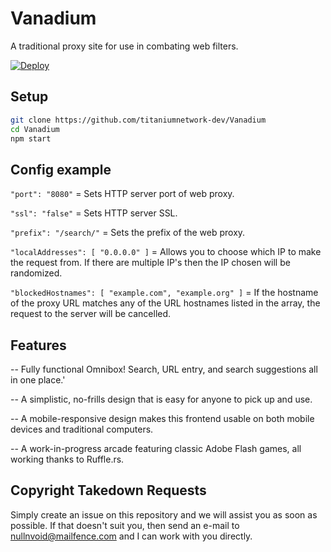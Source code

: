 # Vanadium
A traditional proxy site for use in combating web filters.

[![Deploy](https://www.herokucdn.com/deploy/button.svg)](https://heroku.com/deploy?template=https://github.com/titaniumnetwork-dev/Vanadium/tree/main)

## Setup

```sh
git clone https://github.com/titaniumnetwork-dev/Vanadium
cd Vanadium
npm start
```

## Config example

`"port": "8080"` = Sets HTTP server port of web proxy.

`"ssl": "false"` = Sets HTTP server SSL.

`"prefix": "/search/"` = Sets the prefix of the web proxy.

`"localAddresses": [ "0.0.0.0" ]` = Allows you to choose which IP to make the request from. If there are multiple IP's then the IP chosen will be randomized.

`"blockedHostnames": [ "example.com", "example.org" ]` = If the hostname of the proxy URL matches any of the URL hostnames listed in the array, the request to the server will be cancelled.

## Features

-- Fully functional Omnibox! Search, URL entry, and search suggestions all in one place.'

-- A simplistic, no-frills design that is easy for anyone to pick up and use.

-- A mobile-responsive design makes this frontend usable on both mobile devices and traditional computers.

-- A work-in-progress arcade featuring classic Adobe Flash games, all working thanks to Ruffle.rs.


## Copyright Takedown Requests

Simply create an issue on this repository and we will assist you as soon as possible. If that doesn't suit you, then send an e-mail to nullnvoid@mailfence.com and I can work with you directly.
